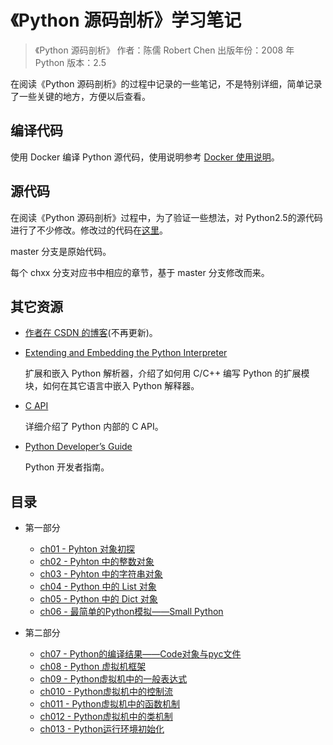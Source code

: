 # 《Python 源码剖析》学习笔记

> 《Python 源码剖析》
> 作者：陈儒 Robert Chen
> 出版年份：2008 年
> Python 版本：2.5

在阅读《Python 源码剖析》的过程中记录的一些笔记，不是特别详细，简单记录了一些关键的地方，方便以后查看。

## 编译代码

使用 Docker 编译 Python 源代码，使用说明参考 [Docker 使用说明](docker.md)。

## 源代码

在阅读《Python 源码剖析》过程中，为了验证一些想法，对 Python2.5的源代码进行了不少修改。修改过的代码在[这里](https://github.com/ausaki/python25)。

master 分支是原始代码。

每个 chxx 分支对应书中相应的章节，基于 master 分支修改而来。

## 其它资源

- [作者在 CSDN 的博客](https://blog.csdn.net/balabalamerobert)(不再更新)。

- [Extending and Embedding the Python Interpreter](https://docs.python.org/2.7/extending/index.html)

    扩展和嵌入 Python 解析器，介绍了如何用 C/C++ 编写 Python 的扩展模块，如何在其它语言中嵌入 Python 解释器。

- [C API](https://docs.python.org/2.7/c-api/index.html)

    详细介绍了 Python 内部的 C API。

- [Python Developer’s Guide](https://devguide.python.org/)

    Python 开发者指南。



## 目录

- 第一部分

    - [ch01 - Pyhton 对象初探](ch01.md)
    - [ch02 - Pyhton 中的整数对象](ch02.md)
    - [ch03 - Pyhton 中的字符串对象](ch03.md)
    - [ch04 - Python 中的 List 对象](ch04.md)
    - [ch05 - Python 中的 Dict 对象](ch05.md)
    - [ch06 - 最简单的Python模拟——Small Python](ch06.md)

- 第二部分

    - [ch07 - Python的编译结果——Code对象与pyc文件](ch07.md)
    - [ch08 - Python 虚拟机框架](ch08.md)
    - [ch09 - Python虚拟机中的一般表达式](ch09.md)
    - [ch010 - Python虚拟机中的控制流](ch10.md)
    - [ch011 - Python虚拟机中的函数机制](ch11.md)
    - [ch012 - Python虚拟机中的类机制](ch12.md)
    - [ch013 - Python运行环境初始化](ch13.md)

